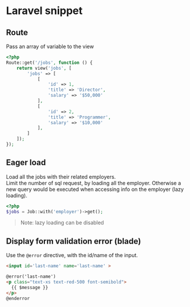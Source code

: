 # Laravel snippet

## Route

Pass an array of variable to the view
```php
<?php
Route::get('/jobs', function () {
    return view('jobs', [
        'jobs' => [
            [
                'id' => 1,
                'title' => 'Director',
                'salary' => '$50,000'
            ],
            [
                'id' => 2,
                'title' => 'Programmer',
                'salary' => '$10,000'
            ],
        ]
    ]);
});
```

## Eager load

Load all the jobs with their related employers.  
Limit the number of sql request, by loading all the employer.
Otherwise a new query would be executed when accessing info on the employer (lazy loading).

```php
<?php
$jobs = Job::with('employer')->get();
```
>Note: lazy loading can be disabled

## Display form validation error (blade)

Use the `@error` directive, with the id/name of the input.

```html
<input id='last-name' name='last-name' >

@error('last-name')
<p class="text-xs text-red-500 font-semibold">
  {{ $message }}
</p>
@enderror
```
